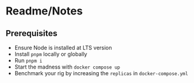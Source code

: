 # Readme/Notes

## Prerequisites

- Ensure Node is installed at LTS version
- Install `pnpm` locally or globally
- Run `pnpm i`
- Start the madness with `docker compose up`
- Benchmark your rig by increasing the `replicas` in `docker-compose.yml`
